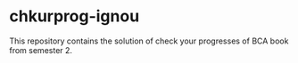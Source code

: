 # chkurprog-ignou
This repository contains the solution of check your progresses of BCA book from semester 2.
